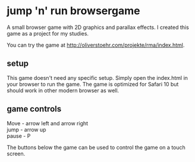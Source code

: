 # jump 'n' run browsergame
A small browser game with 2D graphics and parallax effects.
I created this game as a project for my studies.

You can try the game at http://oliverstoehr.com/projekte/rma/index.html.

## setup
This game doesn't need any specific setup. Simply open the index.html in your browser to run the game.
The game is optimized for Safari 10 but should work in other modern browser as well.

## game controls
Move - arrow left and arrow right  
jump - arrow up  
pause - P

The buttons below the game can be used to control the game on a touch screen.
